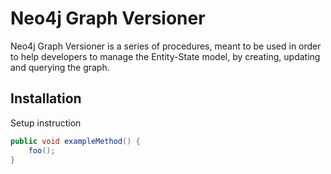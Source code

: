 # Neo4j Graph Versioner

Neo4j Graph Versioner is a series of procedures, meant to be used in order to help developers to manage the Entity-State model, by creating, updating and querying the graph.

## Installation

Setup instruction

```java
public void exampleMethod() {
    foo();
}
```